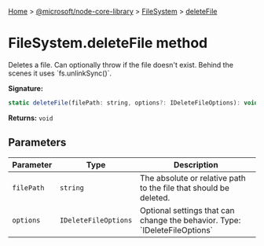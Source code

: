 [Home](./index) &gt; [@microsoft/node-core-library](./node-core-library.md) &gt; [FileSystem](./node-core-library.filesystem.md) &gt; [deleteFile](./node-core-library.filesystem.deletefile.md)

# FileSystem.deleteFile method

Deletes a file. Can optionally throw if the file doesn't exist. Behind the scenes it uses \`fs.unlinkSync()\`.

**Signature:**
```javascript
static deleteFile(filePath: string, options?: IDeleteFileOptions): void;
```
**Returns:** `void`

## Parameters

|  Parameter | Type | Description |
|  --- | --- | --- |
|  `filePath` | `string` | The absolute or relative path to the file that should be deleted. |
|  `options` | `IDeleteFileOptions` | Optional settings that can change the behavior. Type: \`IDeleteFileOptions\` |

